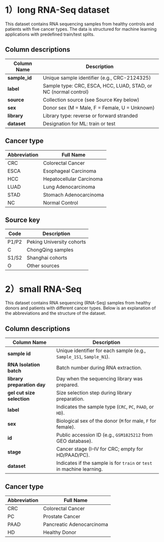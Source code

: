 # 1）long RNA-Seq dataset

This dataset contains RNA sequencing samples from healthy controls and patients with five cancer types. The data is structured for machine learning applications with predefined train/test splits.

## Column descriptions

| Column Name   | Description                                                     |
| ------------- | --------------------------------------------------------------- |
| **sample_id** | Unique sample identifier (e.g., CRC-2124325)                    |
| **label**     | Sample type: CRC, ESCA, HCC, LUAD, STAD, or NC (normal control) |
| **source**    | Collection source (see Source Key below)                        |
| **sex**       | Donor sex (M = Male, F = Female, U = Unknown)                   |
| **library**   | Library type: reverse or forward stranded                       |
| **dataset**   | Designation for ML: train or test                               |

## Cancer type

| Abbreviation | Full Name                |
| ------------ | ------------------------ |
| CRC          | Colorectal Cancer        |
| ESCA         | Esophageal Carcinoma     |
| HCC          | Hepatocellular Carcinoma |
| LUAD         | Lung Adenocarcinoma      |
| STAD         | Stomach Adenocarcinoma   |
| NC           | Normal Control           |

## Source key

| Code  | Description               |
| ----- | ------------------------- |
| P1/P2 | Peking University cohorts |
| C     | ChongQing samples         |
| S1/S2 | Shanghai cohorts          |
| O     | Other sources             |

## 

# 2）small RNA-Seq

This dataset contains RNA sequencing (RNA-Seq) samples from healthy donors and patients with different cancer types. Below is an explanation of the abbreviations and the structure of the dataset.

## Column descriptions

| Column Name                 | Description                                                           |
| --------------------------- | --------------------------------------------------------------------- |
| **sample id**               | Unique identifier for each sample (e.g., `Sample_1S1`, `Sample_N1`).  |
| **RNA Isolation batch**     | Batch number during RNA extraction.                                   |
| **library preparation day** | Day when the sequencing library was prepared.                         |
| **gel cut size selection**  | Size selection step during library preparation.                       |
| **label**                   | Indicates the sample type (`CRC`, `PC`, `PAAD`, or `HD`).             |
| **sex**                     | Biological sex of the donor (`M` for male, `F` for female).           |
| **id**                      | Public accession ID (e.g., `GSM1825212` from GEO database).           |
| **stage**                   | Cancer stage (I–IV for CRC; empty for HD/PAAD/PC).                    |
| **dataset**                 | Indicates if the sample is for `train` or `test` in machine learning. |

## Cancer type

| Abbreviation | Full Name                 |
| ------------ | ------------------------- |
| CRC          | Colorectal Cancer         |
| PC           | Prostate Cancer           |
| PAAD         | Pancreatic Adenocarcinoma |
| HD           | Healthy Donor             |


